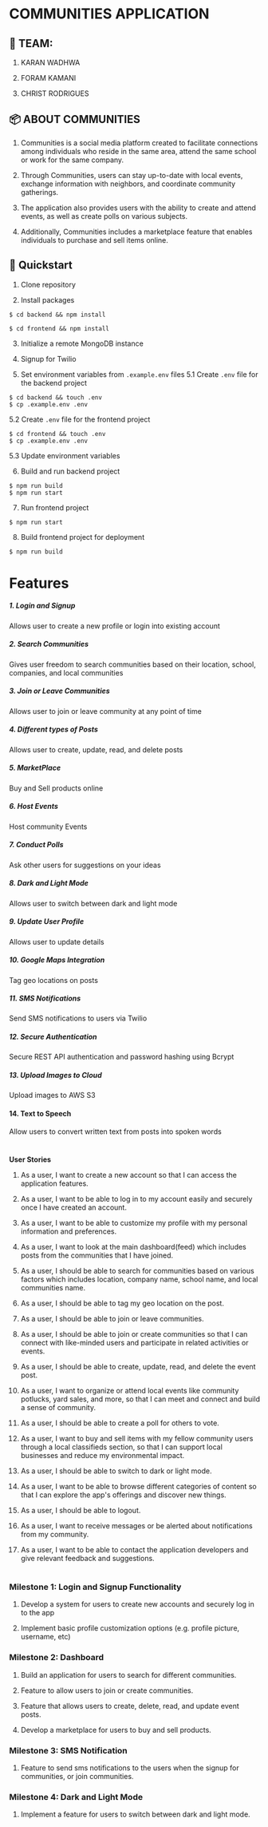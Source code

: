 # COMMUNITIES APPLICATION

## :busts_in_silhouette: TEAM:

1. KARAN WADHWA

2. FORAM KAMANI

3. CHRIST RODRIGUES

## :package: ABOUT COMMUNITIES

1. Communities is a social media platform created to facilitate connections among individuals who reside in the same area, attend the same school or work for the same company.

2. Through Communities, users can stay up-to-date with local events, exchange information with neighbors, and coordinate community gatherings.

3. The application also provides users with the ability to create and attend events, as well as create polls on various subjects.

4. Additionally, Communities includes a marketplace feature that enables individuals to purchase and sell items online.

## :rocket: Quickstart

1. Clone repository


2. Install packages

```console
$ cd backend && npm install
```

```console
$ cd frontend && npm install
```

3. Initialize a remote MongoDB instance
4. Signup for Twilio

5. Set environment variables from `.example.env` files
   5.1 Create `.env` file for the backend project

```console
$ cd backend && touch .env
$ cp .example.env .env
```

5.2 Create `.env` file for the frontend project

```console
$ cd frontend && touch .env
$ cp .example.env .env
```

5.3 Update environment variables

6. Build and run backend project

```console
$ npm run build
$ npm run start
```

7. Run frontend project

```console
$ npm run start
```

8. Build frontend project for deployment

```console
$ npm run build
```

# Features

##### 1. Login and Signup

Allows user to create a new profile or login into existing account

##### 2. Search Communities

Gives user freedom to search communities based on their location, school, companies, and local communities

##### 3. Join or Leave Communities

Allows user to join or leave community at any point of time

##### 4. Different types of Posts

Allows user to create, update, read, and delete posts

##### 5. MarketPlace

Buy and Sell products online

##### 6. Host Events

Host community Events

##### 7. Conduct Polls

Ask other users for suggestions on your ideas

##### 8. Dark and Light Mode

Allows user to switch between dark and light mode

##### 9. Update User Profile

Allows user to update details

##### 10. Google Maps Integration

Tag geo locations on posts

##### 11. SMS Notifications

Send SMS notifications to users via Twilio

##### 12. Secure Authentication

Secure REST API authentication and password hashing using Bcrypt

##### 13. Upload Images to Cloud

Upload images to AWS S3

#### 14. Text to Speech

Allow users to convert written text from posts into spoken words

#

**User Stories**

1. As a user, I want to create a new account so that I can access the application features.

2. As a user, I want to be able to log in to my account easily and securely once I have created an account.

3. As a user, I want to be able to customize my profile with my personal information and preferences.

4. As a user, I want to look at the main dashboard(feed) which includes posts from the communities that I have joined.

5. As a user, I should be able to search for communities based on various factors which includes location, company name, school name, and local communities name.

6. As a user, I should be able to tag my geo location on the post.

7. As a user, I should be able to join or leave communities.

8. As a user, I should be able to join or create communities so that I can connect with like-minded users and participate in related activities or events.

9. As a user, I should be able to create, update, read, and delete the event post.

10. As a user, I want to organize or attend local events like community potlucks, yard sales, and more, so that I can meet and connect and build a sense of community.

11. As a user, I should be able to create a poll for others to vote.

12. As a user, I want to buy and sell items with my fellow community users through a local classifieds section, so that I can support local businesses and reduce my environmental impact.

13. As a user, I should be able to switch to dark or light mode.

14. As a user, I want to be able to browse different categories of content so that I can explore the app's offerings and discover new things.

15. As a user, I should be able to logout.

16. As a user, I want to receive messages or be alerted about notifications from my community.

17. As a user, I want to be able to contact the application developers and give relevant feedback and suggestions.

#

### Milestone 1: Login and Signup Functionality

1. Develop a system for users to create new accounts and securely log in to the app

2. Implement basic profile customization options (e.g. profile picture, username, etc)

### Milestone 2: Dashboard

1. Build an application for users to search for different communities.

2. Feature to allow users to join or create communities.

3. Feature that allows users to create, delete, read, and update event posts.

4. Develop a marketplace for users to buy and sell products.

### Milestone 3: SMS Notification

1. Feature to send sms notifications to the users when the signup for communities, or join communities.

### Milestone 4: Dark and Light Mode

1. Implement a feature for users to switch between dark and light mode.


